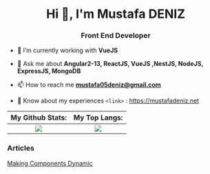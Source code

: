 <h1 align="center">Hi 👋, I'm Mustafa DENIZ</h1>
<h3 align="center">Front End Developer</h3>

- 🌱 I’m currently working with **VueJS**

- 💬 Ask me about **Angular2-13, ReactJS, VueJS ,NestJS, NodeJS, ExpressJS, MongoDB**

- 📫 How to reach me **mustafa05deniz@gmail.com**

- 📄 Know about my experiences `<link>` : <https://mustafadeniz.net>

| My Github Stats:            |  My Top Langs: |
:-------------------------:|:-------------------------:
![](https://github-readme-stats.vercel.app/api?username=mustafa05deniz&count_private=true&theme=swift&show_icons=true&hide=contribs,prs) |  ![](https://github-readme-stats.vercel.app/api/top-langs/?username=kerimdemir&layout=compact&count_private=true&theme=swift&show_icons=true&hide=contribs,prs)


<h3>Articles</h3>
<a href="https://medium.com/p/d06568f51653" target="_blank">Making Components Dynamic</a>
